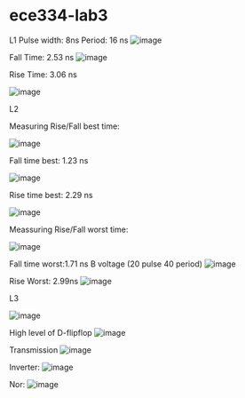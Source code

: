 # ece334-lab3

L1
Pulse width: 8ns
Period: 16 ns
![image](https://github.com/arafatsyed/ece334-lab3/assets/55632837/f718b485-6b11-47ff-8928-81d9bc773ebc)

Fall Time: 2.53 ns
![image](https://github.com/arafatsyed/ece334-lab3/assets/55632837/a85fc9cf-b9ae-464c-a689-a4b8f3c759a1)

Rise Time: 3.06 ns

![image](https://github.com/arafatsyed/ece334-lab3/assets/55632837/024af7a9-903a-46ca-a8b1-571f29d12386)

L2

Measuring Rise/Fall best time:

![image](https://github.com/arafatsyed/ece334-lab3/assets/55632837/ced51e32-2635-4364-a5ab-a5d41886d164)


Fall time best: 1.23 ns

![image](https://github.com/arafatsyed/ece334-lab3/assets/55632837/2ebd6cfc-5c13-4519-8800-86d4d4b06d0d)

Rise time best: 2.29 ns

![image](https://github.com/arafatsyed/ece334-lab3/assets/55632837/72bc48e8-d414-4cb7-b1bc-1a05c12fd3f9)

Meassuring Rise/Fall worst time:

![image](https://github.com/arafatsyed/ece334-lab3/assets/55632837/58035a8c-fc99-4d65-bb36-264897e3be4f)


Fall time worst:1.71 ns
B voltage (20 pulse 40 period)
![image](https://github.com/arafatsyed/ece334-lab3/assets/55632837/ac4ef2f9-193e-49f4-95c8-21d477450e71)


Rise Worst: 2.99ns
![image](https://github.com/arafatsyed/ece334-lab3/assets/55632837/0e08e0b7-c7ec-4328-bb97-4a58791400dc)


L3

![image](https://github.com/arafatsyed/ece334-lab3/assets/55632837/1e2ff5af-6c5a-4b67-b62e-1ed3a623330b)

High level of D-flipflop
![image](https://github.com/arafatsyed/ece334-lab3/assets/55632837/bf3506a1-7951-43bc-b0f5-91f88263b9e6)

Transmission
![image](https://github.com/arafatsyed/ece334-lab3/assets/55632837/564a1917-0fb7-4bdf-b273-56c168285a11)

Inverter:
![image](https://github.com/arafatsyed/ece334-lab3/assets/55632837/07f40c31-831c-4af9-8208-913a5ad4c774)

Nor:
![image](https://github.com/arafatsyed/ece334-lab3/assets/55632837/4821b63e-f8db-4c4a-810b-4e9076d9b2b2)

